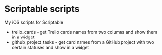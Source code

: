 # Scriptable scripts
My iOS scripts for Scriptable

- trello_cards - get Trello cards names from two columns 
and show them in a widget
- github_project_tasks - get card names from a GitHub
project with two certain statuses and show in a widget